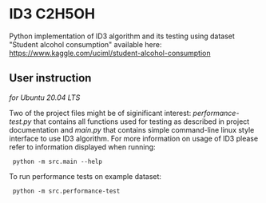 # ID3 C2H5OH
Python implementation of ID3 algorithm and its testing using dataset "Student alcohol consumption" available here: 
https://www.kaggle.com/uciml/student-alcohol-consumption

User instruction
-----
*for Ubuntu 20.04 LTS*

Two of the project files might be of siginificant interest: *performance-test.py* that contains all functions used for testing as described in project documentation
and *main.py* that contains simple command-line linux style interface to use ID3 algorithm. For more information on usage of ID3 please refer to 
information displayed when running: 

``` python -m src.main --help```

To run performance tests on example dataset:

``` python -m src.performance-test```


